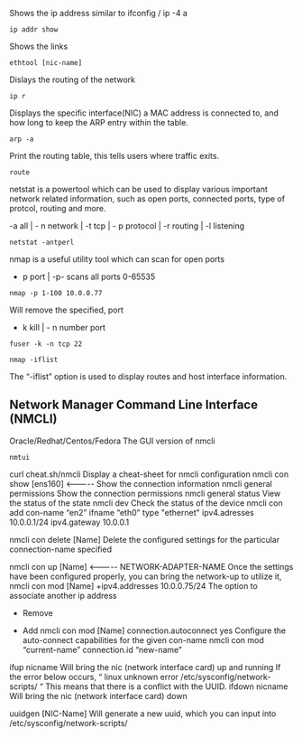 Shows the ip address similar to ifconfig / ip -4 a
``` 
ip addr show 
```

Shows the links
```
ethtool [nic-name]
```


Dislays the routing of the network
```
ip r 
```

Displays the specific interface(NIC) a MAC address is connected to, and how long to keep the ARP entry within the table.
```
arp -a 
```


Print the routing table, this tells users where traffic exits.
```
route 
```

netstat is a powertool which can be used to display various important network related information, such as open ports, connected ports, type of protcol, routing and more. 

-a all  | - n network | -t tcp  | - p protocol | -r routing | -l listening
```
netstat -antperl 
```

nmap is a useful utility tool which can scan for open ports 
- p port  | -p- scans all ports 0-65535 
```
nmap -p 1-100 10.0.0.77 
```

Will remove the specified, port
- k kill  | - n number port
```
fuser -k -n tcp 22 
```

```
nmap -iflist
```

The “-iflist” option is used to display routes and host interface information. 







<h2> Network Manager Command Line Interface (NMCLI) </h3> 

Oracle/Redhat/Centos/Fedora 
The GUI version of nmcli 
```
nmtui
```

curl cheat.sh/nmcli
Display a cheat-sheet for nmcli configuration
nmcli con show [ens160] <----- 
Show the connection information 
nmcli general permissions
Show the connection permissions
nmcli general status
View the status of the state 
nmcli dev
Check the status of the device
nmcli con add con-name “en2” ifname “eth0” type "ethernet"  ipv4.adresses 10.0.0.1/24 ipv4.gateway 10.0.0.1


nmcli con delete [Name]
Delete the configured settings for the particular connection-name specified



nmcli con up [Name] <----- NETWORK-ADAPTER-NAME
Once the settings have been configured properly, you can bring the network-up to utilize it,
nmcli con mod [Name] +ipv4.addresses 10.0.0.75/24
The option to associate another ip address 
- Remove
+ Add
nmcli con mod [Name] connection.autoconnect yes
Configure the auto-connect capabilities for the given con-name
nmcli con mod “current-name” connection.id “new-name”

ifup nicname 
Will bring the nic (network interface card) up and running
If the error below occurs, 
“ linux unknown error /etc/sysconfig/network-scripts/ “
This means that there is a conflict with the UUID.
ifdown nicname 
Will bring the nic (network interface card) down

uuidgen [NIC-Name]
Will generate a new uuid, which you can input into 
/etc/sysconfig/network-scripts/
